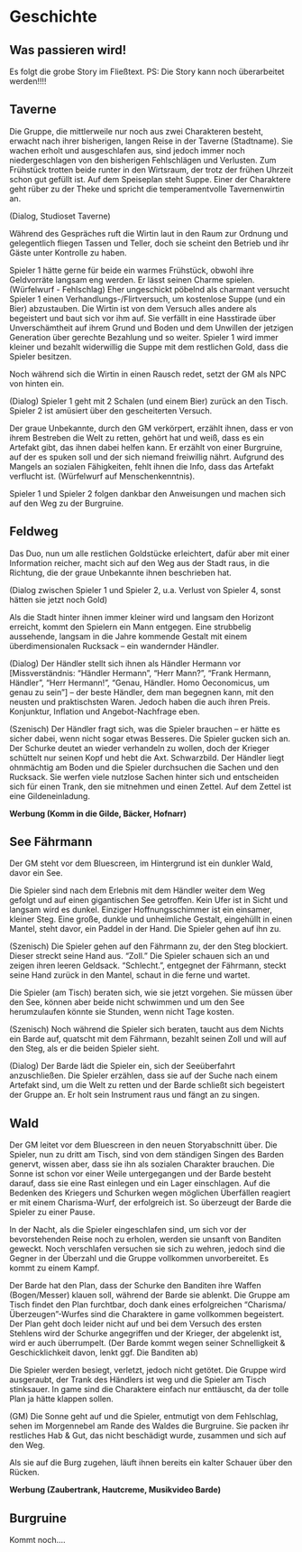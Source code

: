 # Geschichte

## Was passieren wird!
Es folgt die grobe Story im Fließtext. PS: Die Story kann noch überarbeitet werden!!!!

## Taverne 
Die Gruppe, die mittlerweile nur noch aus zwei Charakteren besteht, erwacht nach ihrer bisherigen, langen Reise in der Taverne (Stadtname). Sie wachen erholt und ausgeschlafen aus, sind jedoch immer noch niedergeschlagen von den bisherigen Fehlschlägen und Verlusten. Zum Frühstück trotten beide runter in den Wirtsraum, der trotz der frühen Uhrzeit schon gut gefüllt ist. Auf dem Speiseplan steht Suppe. Einer der Charaktere geht rüber zu der Theke und spricht die temperamentvolle Tavernenwirtin an. 

(Dialog, Studioset Taverne) 

Während des Gespräches ruft die Wirtin laut in den Raum zur Ordnung und gelegentlich fliegen Tassen und Teller, doch sie scheint den Betrieb und ihr Gäste unter Kontrolle zu haben.  

Spieler 1 hätte gerne für beide ein warmes Frühstück, obwohl ihre Geldvorräte langsam eng werden. Er lässt seinen Charme spielen. (Würfelwurf - Fehlschlag) Eher ungeschickt pöbelnd als charmant versucht Spieler 1 einen Verhandlungs-/Flirtversuch, um kostenlose Suppe (und ein Bier) abzustauben. Die Wirtin ist von dem Versuch alles andere als begeistert und baut sich vor ihm auf. Sie verfällt in eine Hasstirade über Unverschämtheit auf ihrem Grund und Boden und dem Unwillen der jetzigen Generation über gerechte Bezahlung und so weiter. Spieler 1 wird immer kleiner und bezahlt widerwillig die Suppe mit dem restlichen Gold, dass die Spieler besitzen.  

 Noch während sich die Wirtin in einen Rausch redet, setzt der GM als NPC von hinten ein. 

(Dialog) Spieler 1 geht mit 2 Schalen (und einem Bier) zurück an den Tisch. Spieler 2 ist amüsiert über den gescheiterten Versuch.  

Der graue Unbekannte, durch den GM verkörpert, erzählt ihnen, dass er von ihrem Bestreben die Welt zu retten, gehört hat und weiß, dass es ein Artefakt gibt, das ihnen dabei helfen kann. Er erzählt von einer Burgruine, auf der es spuken soll und der sich niemand freiwillig nährt. Aufgrund des Mangels an sozialen Fähigkeiten, fehlt ihnen die Info, dass das Artefakt verflucht ist. (Würfelwurf auf Menschenkenntnis). 

Spieler 1 und Spieler 2 folgen dankbar den Anweisungen und machen sich auf den Weg zu der Burgruine. 

## Feldweg 

Das Duo, nun um alle restlichen Goldstücke erleichtert, dafür aber mit einer Information reicher, macht sich auf den Weg aus der Stadt raus, in die Richtung, die der graue Unbekannte ihnen beschrieben hat.  

(Dialog zwischen Spieler 1 und Spieler 2, u.a. Verlust von Spieler 4, sonst hätten sie jetzt noch Gold) 

Als die Stadt hinter ihnen immer kleiner wird und langsam den Horizont erreicht, kommt den Spielern ein Mann entgegen. Eine strubbelig aussehende, langsam in die Jahre kommende Gestalt mit einem überdimensionalen Rucksack – ein wandernder Händler. 

(Dialog) Der Händler stellt sich ihnen als Händler Hermann vor [Missverständnis: “Händler Hermann”, “Herr Mann?”, “Frank Hermann, Händler”, “Herr Hermann!”, “Genau, Händler. Homo Oeconomicus, um genau zu sein”] – der beste Händler, dem man begegnen kann, mit den neusten und praktischsten Waren. Jedoch haben die auch ihren Preis. Konjunktur, Inflation und Angebot-Nachfrage eben.  

(Szenisch) Der Händler fragt sich, was die Spieler brauchen – er hätte es sicher dabei, wenn nicht sogar etwas Besseres. Die Spieler gucken sich an. Der Schurke deutet an wieder verhandeln zu wollen, doch der Krieger schüttelt nur seinen Kopf und hebt die Axt. Schwarzbild. Der Händler liegt ohnmächtig am Boden und die Spieler durchsuchen die Sachen und den Rucksack. Sie werfen viele nutzlose Sachen hinter sich und entscheiden sich für einen Trank, den sie mitnehmen und einen Zettel. Auf dem Zettel ist eine Gildeneinladung. 

**Werbung (Komm in die Gilde, Bäcker, Hofnarr)**

## See Fährmann 

Der GM steht vor dem Bluescreen, im Hintergrund ist ein dunkler Wald, davor ein See.  

Die Spieler sind nach dem Erlebnis mit dem Händler weiter dem Weg gefolgt und auf einen gigantischen See getroffen. Kein Ufer ist in Sicht und langsam wird es dunkel. Einziger Hoffnungsschimmer ist ein einsamer, kleiner Steg. Eine große, dunkle und unheimliche Gestalt, eingehüllt in einen Mantel, steht davor, ein Paddel in der Hand. Die Spieler gehen auf ihn zu. 

(Szenisch) Die Spieler gehen auf den Fährmann zu, der den Steg blockiert. Dieser streckt seine Hand aus. “Zoll.” Die Spieler schauen sich an und zeigen ihren leeren Geldsack. “Schlecht.”, entgegnet der Fährmann, steckt seine Hand zurück in den Mantel, schaut in die ferne und wartet. 

Die Spieler (am Tisch) beraten sich, wie sie jetzt vorgehen. Sie müssen über den See, können aber beide nicht schwimmen und um den See herumzulaufen könnte sie Stunden, wenn nicht Tage kosten.  

(Szenisch) Noch während die Spieler sich beraten, taucht aus dem Nichts ein Barde auf, quatscht mit dem Fährmann, bezahlt seinen Zoll und will auf den Steg, als er die beiden Spieler sieht. 

(Dialog) Der Barde lädt die Spieler ein, sich der Seeüberfahrt anzuschließen. Die Spieler erzählen, dass sie auf der Suche nach einem Artefakt sind, um die Welt zu retten und der Barde schließt sich begeistert der Gruppe an.  Er holt sein Instrument raus und fängt an zu singen.  

## Wald  

Der GM leitet vor dem Bluescreen in den neuen Storyabschnitt über. Die Spieler, nun zu dritt am Tisch, sind von dem ständigen Singen des Barden genervt, wissen aber, dass sie ihn als sozialen Charakter brauchen. Die Sonne ist schon vor einer Weile untergegangen und der Barde besteht darauf, dass sie eine Rast einlegen und ein Lager einschlagen. Auf die Bedenken des Kriegers und Schurken wegen möglichen Überfällen reagiert er mit einem Charisma-Wurf, der erfolgreich ist. So überzeugt der Barde die Spieler zu einer Pause.  

In der Nacht, als die Spieler eingeschlafen sind, um sich vor der bevorstehenden Reise noch zu erholen, werden sie unsanft von Banditen geweckt. Noch verschlafen versuchen sie sich zu wehren, jedoch sind die Gegner in der Überzahl und die Gruppe vollkommen unvorbereitet. Es kommt zu einem Kampf. 

Der Barde hat den Plan, dass der Schurke den Banditen ihre Waffen (Bogen/Messer) klauen soll, während der Barde sie ablenkt. Die Gruppe am Tisch findet den Plan furchtbar, doch dank eines erfolgreichen “Charisma/Überzeugen”-Wurfes sind die Charaktere in game vollkommen begeistert. Der Plan geht doch leider nicht auf und bei dem Versuch des ersten Stehlens wird der Schurke angegriffen und der Krieger, der abgelenkt ist, wird er auch überrumpelt. (Der Barde kommt wegen seiner Schnelligkeit & Geschicklichkeit davon, lenkt ggf. Die Banditen ab) 

Die Spieler werden besiegt, verletzt, jedoch nicht getötet. Die Gruppe wird ausgeraubt, der Trank des Händlers ist weg und die Spieler am Tisch stinksauer. In game sind die Charaktere einfach nur enttäuscht, da der tolle Plan ja hätte klappen sollen. 

(GM) Die Sonne geht auf und die Spieler, entmutigt von dem Fehlschlag, sehen im Morgennebel am Rande des Waldes die Burgruine. Sie packen ihr restliches Hab & Gut, das nicht beschädigt wurde, zusammen und sich auf den Weg. 

Als sie auf die Burg zugehen, läuft ihnen bereits ein kalter Schauer über den Rücken.  

**Werbung (Zaubertrank, Hautcreme, Musikvideo Barde)**

## Burgruine 

Kommt noch....
